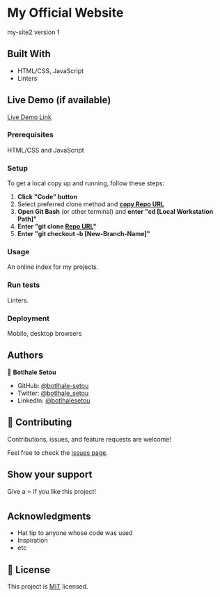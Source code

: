# My Official Website

my-site2 version 1


## Built With

- HTML/CSS, JavaScript
- Linters

## Live Demo (if available)

[Live Demo Link](https://livedemo.com)


### Prerequisites
HTML/CSS and JavaScript

### Setup
To get a local copy up and running, follow these steps:
1. **Click "Code" button**
2. Select preferred clone method and [**copy Repo URL**](https://github.com/Botlhale-Setou/my-site2.git)
3. **Open Git Bash** (or other terminal) and **enter "cd [Local Workstation Path]"**
4. **Enter "git clone [Repo URL](https://github.com/Botlhale-Setou/my-site2.git)"**
5. **Enter "git checkout -b [New-Branch-Name]"**

### Usage
An online index for my projects.

### Run tests
Linters.

### Deployment
Mobile, desktop browsers


## Authors

👤 **Botlhale Setou**

- GitHub: [@botlhale-setou](https://github.com/Botlhale-Setou)
- Twitter: [@botlhale_setou](https://twitter.com/Botlhale_Setou)
- LinkedIn: [@botlhalesetou](https://www.linkedin.com/in/botlhalesetou/)


## 🤝 Contributing

Contributions, issues, and feature requests are welcome!

Feel free to check the [issues page](https://github.com/Botlhale-Setou/my-site2/issues).

## Show your support

Give a ⭐️ if you like this project!

## Acknowledgments

- Hat tip to anyone whose code was used
- Inspiration
- etc

## 📝 License

This project is [MIT](./LICENSE) licensed.
